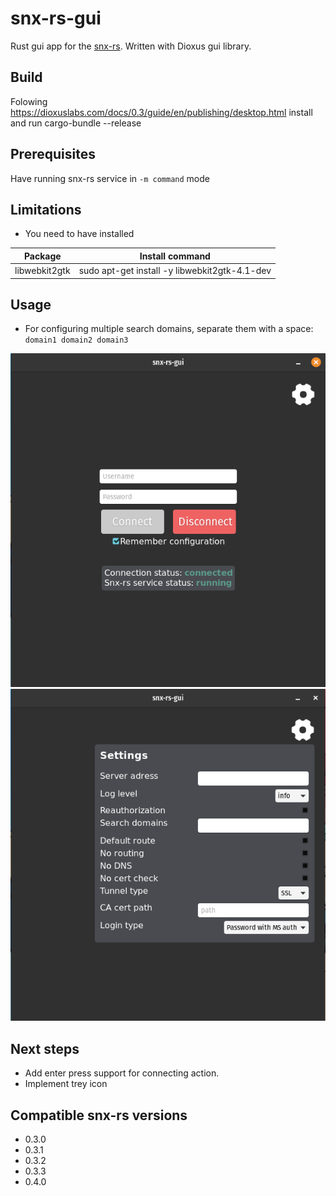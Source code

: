 # snx-rs-gui
Rust gui app for the [snx-rs](github.com/ancwrd1/snx-rs). Written with Dioxus gui library.

## Build
Folowing https://dioxuslabs.com/docs/0.3/guide/en/publishing/desktop.html install and run cargo-bundle --release

## Prerequisites
Have running snx-rs service in `-m command` mode

## Limitations
- You need to have installed 

| Package       | Install command                               |
|---------------|-----------------------------------------------|
| libwebkit2gtk | sudo apt-get install -y libwebkit2gtk-4.1-dev |

## Usage
- For configuring multiple search domains, separate them with a space:  `domain1 domain2 domain3`

![Example](example-main.png)
![Settings](example-settings.png)

## Next steps
- Add enter press support for connecting action.
- Implement trey icon

## Compatible snx-rs versions
- 0.3.0
- 0.3.1
- 0.3.2
- 0.3.3
- 0.4.0